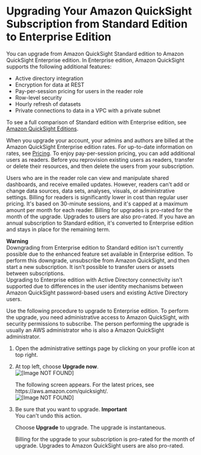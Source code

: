 # Upgrading Your Amazon QuickSight Subscription from Standard Edition to Enterprise Edition<a name="upgrading-subscription"></a>

You can upgrade from Amazon QuickSight Standard edition to Amazon QuickSight Enterprise edition\. In Enterprise edition, Amazon QuickSight supports the following additional features:
+ Active directory integration 
+ Encryption for data at REST 
+ Pay\-per\-session pricing for users in the reader role 
+ Row\-level security 
+ Hourly refresh of datasets 
+ Private connections to data in a VPC with a private subnet 

To see a full comparison of Standard edition with Enterprise edition, see [Amazon QuickSight Editions](https://aws.amazon.com/quicksight/resource-library/editions/)\.

When you upgrade your account, your admins and authors are billed at the Amazon QuickSight Enterprise edition rates\. For up\-to\-date information on rates, see [Pricing](https://aws.amazon.com/quicksight/#Pricing)\. To enjoy pay\-per\-session pricing, you can add additional users as readers\. Before you reprovision existing users as readers, transfer or delete their resources, and then delete the users from your subscription\. 

Users who are in the reader role can view and manipulate shared dashboards, and receive emailed updates\. However, readers can't add or change data sources, data sets, analyses, visuals, or administrative settings\. Billing for readers is significantly lower in cost than regular user pricing\. It's based on 30\-minute sessions, and it's capped at a maximum amount per month for each reader\. Billing for upgrades is pro\-rated for the month of the upgrade\. Upgrades to users are also pro\-rated\. If you have an annual subscription to Standard edition, it's converted to Enterprise edition and stays in place for the remaining term\.

**Warning**  
Downgrading from Enterprise edition to Standard edition isn't currently possible due to the enhanced feature set available in Enterprise edition\. To perform this downgrade, unsubscribe from Amazon QuickSight, and then start a new subscription\. It isn't possible to transfer users or assets between subscriptions\.   
Upgrading to Enterprise edition with Active Directory connectivity isn't supported due to differences in the user identity mechanisms between Amazon QuickSight password\-based users and existing Active Directory users\.  

Use the following procedure to upgrade to Enterprise edition\. To perform the upgrade, you need administrative access to Amazon QuickSight, with security permissions to subscribe\. The person performing the upgrade is usually an AWS administrator who is also a Amazon QuickSight administrator\. 

1. Open the administrative settings page by clicking on your profile icon at top right\.

1. At top left, choose **Upgrade now**\.  
![\[Image NOT FOUND\]](http://docs.aws.amazon.com/quicksight/latest/user/images/admin-page-upgrade-now.png)

   The following screen appears\. For the latest prices, see https://aws\.amazon\.com/quicksight/\.  
![\[Image NOT FOUND\]](http://docs.aws.amazon.com/quicksight/latest/user/images/upgrade-to-enterprise-edition.png)

1. Be sure that you want to upgrade\.
**Important**  
You can't undo this action\.

   Choose **Upgrade** to upgrade\. The upgrade is instantaneous\.

   Billing for the upgrade to your subscription is pro\-rated for the month of upgrade\. Upgrades to Amazon QuickSight users are also pro\-rated\.